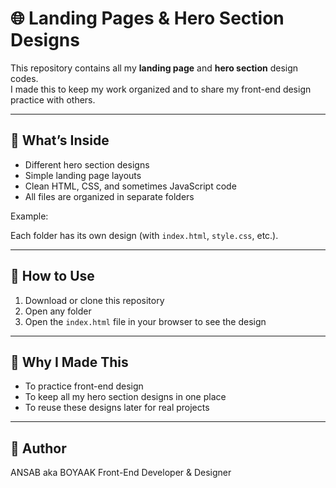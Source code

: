 # 🌐 Landing Pages & Hero Section Designs

This repository contains all my **landing page** and **hero section** design codes.  
I made this to keep my work organized and to share my front-end design practice with others.

---

## 📁 What’s Inside

- Different hero section designs  
- Simple landing page layouts  
- Clean HTML, CSS, and sometimes JavaScript code  
- All files are organized in separate folders

Example:

Each folder has its own design (with `index.html`, `style.css`, etc.).

---

## 🚀 How to Use

1. Download or clone this repository  
2. Open any folder  
3. Open the `index.html` file in your browser to see the design

---

## 🙌 Why I Made This

- To practice front-end design  
- To keep all my hero section designs in one place  
- To reuse these designs later for real projects

---

## 📌 Author

ANSAB aka BOYAAK 
Front-End Developer & Designer
